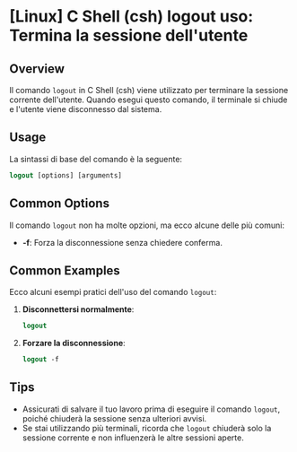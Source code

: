 # [Linux] C Shell (csh) logout uso: Termina la sessione dell'utente

## Overview
Il comando `logout` in C Shell (csh) viene utilizzato per terminare la sessione corrente dell'utente. Quando esegui questo comando, il terminale si chiude e l'utente viene disconnesso dal sistema.

## Usage
La sintassi di base del comando è la seguente:

```csh
logout [options] [arguments]
```

## Common Options
Il comando `logout` non ha molte opzioni, ma ecco alcune delle più comuni:

- **-f**: Forza la disconnessione senza chiedere conferma.
  
## Common Examples

Ecco alcuni esempi pratici dell'uso del comando `logout`:

1. **Disconnettersi normalmente**:
   ```csh
   logout
   ```

2. **Forzare la disconnessione**:
   ```csh
   logout -f
   ```

## Tips
- Assicurati di salvare il tuo lavoro prima di eseguire il comando `logout`, poiché chiuderà la sessione senza ulteriori avvisi.
- Se stai utilizzando più terminali, ricorda che `logout` chiuderà solo la sessione corrente e non influenzerà le altre sessioni aperte.